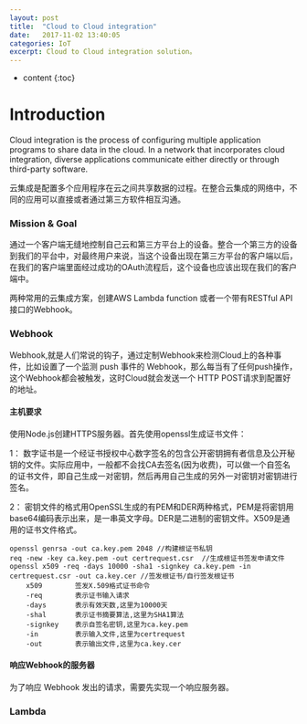 ```yaml
---
layout: post
title:  "Cloud to Cloud integration"
date:   2017-11-02 13:40:05
categories: IoT
excerpt: Cloud to Cloud integration solution。
---
```


* content
{:toc}


# Introduction
Cloud integration is the process of configuring multiple application programs to share data in the cloud. In a network that incorporates cloud integration, diverse applications communicate either directly or through third-party software.

云集成是配置多个应用程序在云之间共享数据的过程。在整合云集成的网络中，不同的应用可以直接或者通过第三方软件相互沟通。

### Mission & Goal

通过一个客户端无缝地控制自己云和第三方平台上的设备。整合一个第三方的设备到我们的平台中，对最终用户来说，当这个设备出现在第三方平台的客户端以后，在我们的客户端里面经过成功的OAuth流程后，这个设备也应该出现在我们的客户端中。

两种常用的云集成方案，创建AWS Lambda function 或者一个带有RESTful API接口的Webhook。 


### Webhook

Webhook,就是人们常说的钩子，通过定制Webhook来检测Cloud上的各种事件，比如设置了一个监测 push 事件的 Webhook，那么每当有了任何push操作，这个Webhook都会被触发，这时Cloud就会发送一个 HTTP POST请求到配置好的地址。

#### 主机要求

使用Node.js创建HTTPS服务器。首先使用openssl生成证书文件：

1： 数字证书是一个经证书授权中心数字签名的包含公开密钥拥有者信息及公开秘钥的文件。实际应用中，一般都不会找CA去签名(因为收费)，可以做一个自签名的证书文件，即自己生成一对密钥，然后再用自己生成的另外一对密钥对密钥进行签名。

2： 密钥文件的格式用OpenSSL生成的有PEM和DER两种格式，PEM是将密钥用base64编码表示出来，是一串英文字母。DER是二进制的密钥文件。X509是通用的证书文件格式。
	
	openssl genrsa -out ca.key.pem 2048 //构建根证书私钥
	req -new -key ca.key.pem -out certrequest.csr  //生成根证书签发申请文件
	openssl x509 -req -days 10000 -sha1 -signkey ca.key.pem -in certrequest.csr -out ca.key.cer //签发根证书/自行签发根证书
		x509        签发X.509格式证书命令
 		-req        表示证书输入请求
	 	-days       表示有效天数,这里为10000天
	 	-shal       表示证书摘要算法,这里为SHA1算法
	 	-signkey    表示自签名密钥,这里为ca.key.pem
	 	-in         表示输入文件,这里为certrequest
	 	-out        表示输出文件,这里为ca.key.cer
		


#### 响应Webhook的服务器

为了响应 Webhook 发出的请求，需要先实现一个响应服务器。


### Lambda

